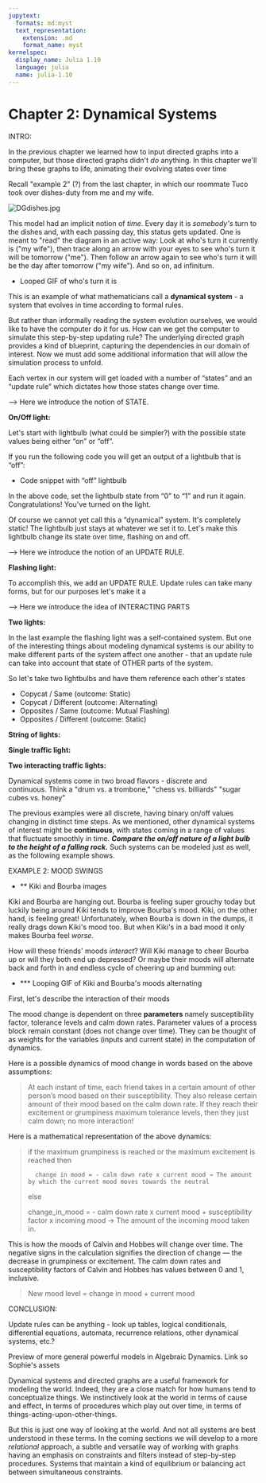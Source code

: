 ```yaml
---
jupytext:
  formats: md:myst
  text_representation:
    extension: .md
    format_name: myst
kernelspec:
  display_name: Julia 1.10
  language: julia
  name: julia-1.10
---
```


# Chapter 2: Dynamical Systems

INTRO:

In the previous chapter we learned how to input directed graphs into a computer, but those directed graphs didn't *do* anything. In this chapter we'll bring these graphs to life, animating their evolving states over time

Recall "example 2" (?) from the last chapter, in which our roommate Tuco took over dishes-duty from me and my wife. 

![DGdishes.jpg](https://prod-files-secure.s3.us-west-2.amazonaws.com/c1491185-3815-4f97-a55d-3f414ef619b7/6b943a5f-5028-45c4-93af-2a51094ecd16/DGdishes.jpg)

This model had an implicit notion of *time*. Every day it is *somebody's* turn to the dishes and, with each passing day, this status gets updated. One is meant to "read" the diagram in an active way: Look at who's turn it currently is ("my wife"), then trace along an arrow with your eyes to see who's turn it will be tomorrow ("me"). Then follow an arrow again to see who's turn it will be the day after tomorrow ("my wife"). And so on, ad infinitum.

- Looped GIF of who's turn it is

This is an example of what mathematicians call a **dynamical system** - a system that evolves in time according to formal rules.

But rather than informally reading the system evolution ourselves, we would like to have the computer do it for us. How can we get the computer to simulate this step-by-step updating rule? The underlying directed graph provides a kind of blueprint, capturing the dependencies in our domain of interest. Now we must add some additional information that will allow the simulation process to unfold. 

Each vertex in our system will get loaded with a number of “states” and an “update rule” which dictates how those states change over time.

—> Here we introduce the notion of STATE. 

**On/Off light:**

Let's start with lightbulb (what could be simpler?) with the possible state values being either “on” or “off”.

If you run the following code you will get an output of a lightbulb that is “off”:

- Code snippet with “off” lightbulb

In the above code, set the lightbulb state from “0” to “1” and run it again. Congratulations! You've turned on the light.

Of course we cannot yet call this a “dynamical” system. It's completely static! The lightbulb just stays at whatever we set it to. Let's make this lightbulb change its state over time, flashing on and off.

—> Here we introduce the notion of an UPDATE RULE.

**Flashing light:**

To accomplish this, we add an UPDATE RULE.  Update rules can take many forms, but for our purposes let's make it a 

—> Here we introduce the idea of INTERACTING PARTS

**Two lights:**

In the last example the flashing light was a self-contained system. But one of the interesting things about modeling dynamical systems is our ability to make different parts of the system affect one another - that an update rule can take into account that state of OTHER parts of the system.

So let's take two lightbulbs and have them reference each other's states 

- Copycat / Same (outcome: Static)
- Copycat / Different (outcome: Alternating)
- Opposites / Same (outcome: Mutual Flashing)
- Opposites / Different (outcome: Static)

**String of lights:**

**Single traffic light:**

**Two interacting traffic lights:**

Dynamical systems come in two broad flavors - discrete and continuous. Think a "drum vs. a trombone," "chess vs. billiards" "sugar cubes vs. honey"

The previous examples were all discrete, having binary on/off values changing in distinct time steps. As we mentioned, other dynamical systems of interest might be **continuous**, with states coming in a range of values that fluctuate smoothly in time. ***Compare the on/off nature of a light bulb to the height of a falling rock.*** Such systems can be modeled just as well, as the following example shows.

EXAMPLE 2: MOOD SWINGS

- ** Kiki and Bourba images

Kiki and Bourba are hanging out. Bourba is feeling super grouchy today but luckily being around Kiki tends to improve Bourba's mood. Kiki, on the other hand, is feeling great! Unfortunately, when Bourba is down in the dumps, it really drags down Kiki's mood too. But when Kiki's in a bad mood it only makes Bourba feel *worse*.

How will these friends' moods *interact*? Will Kiki manage to cheer Bourba up or will they both end up depressed? Or maybe their moods will alternate back and forth in and endless cycle of cheering up and bumming out:

- *** Looping GIF of Kiki and Bourba's moods alternating

First, let's describe the interaction of their moods

The mood change is dependent on three **parameters** namely susceptibility factor, tolerance levels and calm down rates.  Parameter values of a process block remain constant (does not change over time). They can be thought of as weights for the variables (inputs and current state) in the computation of dynamics. 

Here is a possible dynamics of mood change in words based on the above assumptions:

> At each instant of time, each friend takes in a certain amount of other person’s mood based on their susceptibility. They also release certain amount of their mood based on the calm down rate. If they reach their excitement or grumpiness maximum tolerance levels, then they just calm down; no more interaction!
> 

Here is a mathematical representation of the above dynamics: 

> if the maximum grumpiness is reached or the maximum excitement is reached then
> 
> 
>       change in mood = - calm down rate x current mood → The amount by which the current mood moves towards the neutral
> 
> else 
> 
> change_in_mood  = - calm down rate x current mood  + susceptibility factor x incoming mood → The amount of the incoming mood taken in. 
> 

This is how the moods of Calvin and Hobbes will change over time. The negative signs in the calculation signifies the direction of change — the decrease in grumpiness or excitement. The calm down rates and susceptibility factors of Calvin and Hobbes has values between 0 and 1, inclusive.  

> New mood level = change in mood + current mood
> 

CONCLUSION:

Update rules can be anything - look up tables, logical conditionals, differential equations, automata, recurrence relations, other dynamical systems, etc.?

Preview of more general powerful models in Algebraic Dynamics. Link so Sophie's assets

Dynamical systems and directed graphs are a useful framework for modeling the world. Indeed, they are a close match for how humans tend to conceptualize things. We instinctively look at the world in terms of cause and effect, in terms of procedures which play out over time, in terms of things-acting-upon-other-things. 

But this is just one way of looking at the world. And not all systems are best understood in these terms. In the coming sections we will develop to a more *relational* approach, a subtle and versatile way of working with graphs having an emphasis on constraints and filters instead of step-by-step procedures. Systems that maintain a kind of equilibrium or balancing act between simultaneous constraints.